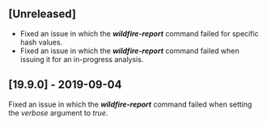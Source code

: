 ## [Unreleased]
  - Fixed an issue in which the ***wildfire-report*** command failed for specific hash values.
  - Fixed an issue in which the ***wildfire-report*** command failed when issuing it for an in-progress analysis.

## [19.9.0] - 2019-09-04
Fixed an issue in which the ***wildfire-report*** command failed when setting the *verbose* argument to *true*.
